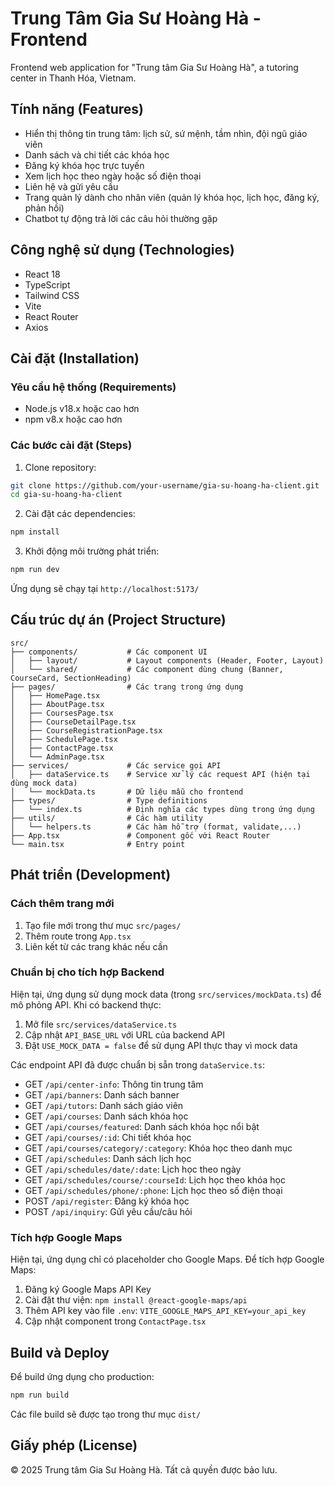 # Trung Tâm Gia Sư Hoàng Hà - Frontend

Frontend web application for "Trung tâm Gia Sư Hoàng Hà", a tutoring center in Thanh Hóa, Vietnam.

## Tính năng (Features)

- Hiển thị thông tin trung tâm: lịch sử, sứ mệnh, tầm nhìn, đội ngũ giáo viên
- Danh sách và chi tiết các khóa học
- Đăng ký khóa học trực tuyến
- Xem lịch học theo ngày hoặc số điện thoại
- Liên hệ và gửi yêu cầu
- Trang quản lý dành cho nhân viên (quản lý khóa học, lịch học, đăng ký, phản hồi)
- Chatbot tự động trả lời các câu hỏi thường gặp

## Công nghệ sử dụng (Technologies)

- React 18
- TypeScript
- Tailwind CSS
- Vite
- React Router
- Axios

## Cài đặt (Installation)

### Yêu cầu hệ thống (Requirements)

- Node.js v18.x hoặc cao hơn
- npm v8.x hoặc cao hơn

### Các bước cài đặt (Steps)

1. Clone repository:

```bash
git clone https://github.com/your-username/gia-su-hoang-ha-client.git
cd gia-su-hoang-ha-client
```

2. Cài đặt các dependencies:

```bash
npm install
```

3. Khởi động môi trường phát triển:

```bash
npm run dev
```

Ứng dụng sẽ chạy tại `http://localhost:5173/`

## Cấu trúc dự án (Project Structure)

```
src/
├── components/           # Các component UI 
│   ├── layout/           # Layout components (Header, Footer, Layout)
│   └── shared/           # Các component dùng chung (Banner, CourseCard, SectionHeading)
├── pages/                # Các trang trong ứng dụng
│   ├── HomePage.tsx
│   ├── AboutPage.tsx
│   ├── CoursesPage.tsx
│   ├── CourseDetailPage.tsx
│   ├── CourseRegistrationPage.tsx
│   ├── SchedulePage.tsx
│   ├── ContactPage.tsx
│   └── AdminPage.tsx
├── services/             # Các service gọi API
│   ├── dataService.ts    # Service xử lý các request API (hiện tại dùng mock data)
│   └── mockData.ts       # Dữ liệu mẫu cho frontend
├── types/                # Type definitions
│   └── index.ts          # Định nghĩa các types dùng trong ứng dụng
├── utils/                # Các hàm utility
│   └── helpers.ts        # Các hàm hỗ trợ (format, validate,...)
├── App.tsx               # Component gốc với React Router
└── main.tsx              # Entry point
```

## Phát triển (Development)

### Cách thêm trang mới

1. Tạo file mới trong thư mục `src/pages/`
2. Thêm route trong `App.tsx`
3. Liên kết từ các trang khác nếu cần

### Chuẩn bị cho tích hợp Backend

Hiện tại, ứng dụng sử dụng mock data (trong `src/services/mockData.ts`) để mô phỏng API. Khi có backend thực:

1. Mở file `src/services/dataService.ts`
2. Cập nhật `API_BASE_URL` với URL của backend API
3. Đặt `USE_MOCK_DATA = false` để sử dụng API thực thay vì mock data

Các endpoint API đã được chuẩn bị sẵn trong `dataService.ts`:

- GET `/api/center-info`: Thông tin trung tâm
- GET `/api/banners`: Danh sách banner
- GET `/api/tutors`: Danh sách giáo viên
- GET `/api/courses`: Danh sách khóa học
- GET `/api/courses/featured`: Danh sách khóa học nổi bật
- GET `/api/courses/:id`: Chi tiết khóa học
- GET `/api/courses/category/:category`: Khóa học theo danh mục
- GET `/api/schedules`: Danh sách lịch học
- GET `/api/schedules/date/:date`: Lịch học theo ngày
- GET `/api/schedules/course/:courseId`: Lịch học theo khóa học
- GET `/api/schedules/phone/:phone`: Lịch học theo số điện thoại
- POST `/api/register`: Đăng ký khóa học
- POST `/api/inquiry`: Gửi yêu cầu/câu hỏi

### Tích hợp Google Maps

Hiện tại, ứng dụng chỉ có placeholder cho Google Maps. Để tích hợp Google Maps:

1. Đăng ký Google Maps API Key
2. Cài đặt thư viện: `npm install @react-google-maps/api`
3. Thêm API key vào file `.env`: `VITE_GOOGLE_MAPS_API_KEY=your_api_key`
4. Cập nhật component trong `ContactPage.tsx`

## Build và Deploy

Để build ứng dụng cho production:

```bash
npm run build
```

Các file build sẽ được tạo trong thư mục `dist/`

## Giấy phép (License)

© 2025 Trung tâm Gia Sư Hoàng Hà. Tất cả quyền được bảo lưu.
